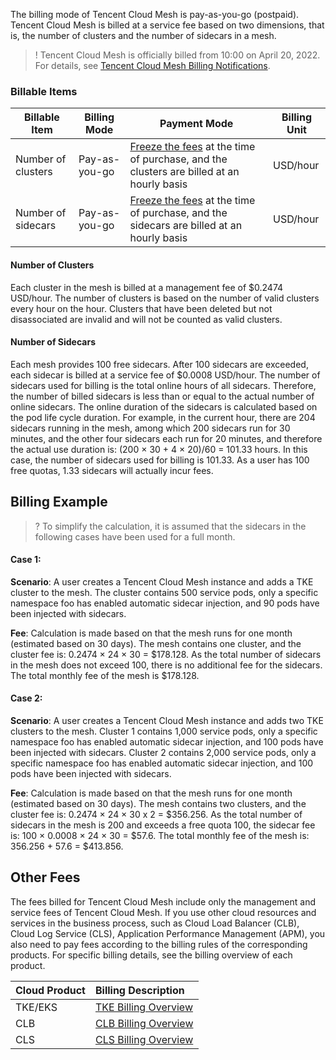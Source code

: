 

The billing mode of Tencent Cloud Mesh is pay-as-you-go (postpaid). Tencent Cloud Mesh is billed at a service fee based on two dimensions, that is, the number of clusters and the number of sidecars in a mesh.
>! Tencent Cloud Mesh is officially billed from 10:00 on April 20, 2022. For details, see [Tencent Cloud Mesh Billing Notifications](https://intl.cloud.tencent.com/document/product/1152/47429).

### Billable Items
| Billable Item | Billing Mode | Payment Mode | Billing Unit |
|--|--|--|--|
| Number of clusters | Pay-as-you-go | [Freeze the fees](https://intl.cloud.tencent.com/document/product/555/12039) at the time of purchase, and the clusters are billed at an hourly basis | USD/hour |
| Number of sidecars | Pay-as-you-go | [Freeze the fees](https://intl.cloud.tencent.com/document/product/555/12039) at the time of purchase, and the sidecars are billed at an hourly basis | USD/hour |


#### Number of Clusters
Each cluster in the mesh is billed at a management fee of $0.2474 USD/hour. The number of clusters is based on the number of valid clusters every hour on the hour. Clusters that have been deleted but not disassociated are invalid and will not be counted as valid clusters.

#### Number of Sidecars
Each mesh provides 100 free sidecars. After 100 sidecars are exceeded, each sidecar is billed at a service fee of $0.0008 USD/hour.
The number of sidecars used for billing is the total online hours of all sidecars. Therefore, the number of billed sidecars is less than or equal to the actual number of online sidecars. The online duration of the sidecars is calculated based on the pod life cycle duration. For example, in the current hour, there are 204 sidecars running in the mesh, among which 200 sidecars run for 30 minutes, and the other four sidecars each run for 20 minutes, and therefore the actual use duration is: (200 × 30 + 4 × 20)/60 = 101.33 hours. In this case, the number of sidecars used for billing is 101.33. As a user has 100 free quotas, 1.33 sidecars will actually incur fees.

## Billing Example
>? To simplify the calculation, it is assumed that the sidecars in the following cases have been used for a full month.

#### Case 1:
**Scenario**: A user creates a Tencent Cloud Mesh instance and adds a TKE cluster to the mesh. The cluster contains 500 service pods, only a specific namespace foo has enabled automatic sidecar injection, and 90 pods have been injected with sidecars.

**Fee**: Calculation is made based on that the mesh runs for one month (estimated based on 30 days). The mesh contains one cluster, and the cluster fee is: 0.2474 × 24 × 30 = $178.128. As the total number of sidecars in the mesh does not exceed 100, there is no additional fee for the sidecars. The total monthly fee of the mesh is $178.128.


#### Case 2:

**Scenario**: A user creates a Tencent Cloud Mesh instance and adds two TKE clusters to the mesh. Cluster 1 contains 1,000 service pods, only a specific namespace foo has enabled automatic sidecar injection, and 100 pods have been injected with sidecars. Cluster 2 contains 2,000 service pods, only a specific namespace foo has enabled automatic sidecar injection, and 100 pods have been injected with sidecars.

**Fee**: Calculation is made based on that the mesh runs for one month (estimated based on 30 days). The mesh contains two clusters, and the cluster fee is: 0.2474 × 24 × 30 x 2 = $356.256. As the total number of sidecars in the mesh is 200 and exceeds a free quota 100, the sidecar fee is: 100 × 0.0008 × 24 × 30 = $57.6. The total monthly fee of the mesh is: 356.256 + 57.6 = $413.856.

## Other Fees
The fees billed for Tencent Cloud Mesh include only the management and service fees of Tencent Cloud Mesh. If you use other cloud resources and services in the business process, such as Cloud Load Balancer (CLB), Cloud Log Service (CLS), Application Performance Management (APM), you also need to pay fees according to the billing rules of the corresponding products. For specific billing details, see the billing overview of each product.

| Cloud Product | Billing Description |
| :----------- | :----------------------------------------------------------- |
| TKE/EKS | [TKE Billing Overview](https://intl.cloud.tencent.com/document/product/457/6770) |
| CLB | [CLB Billing Overview](https://intl.cloud.tencent.com/document/product/214/36999) |
| CLS | [CLS Billing Overview](https://intl.cloud.tencent.com/document/product/614/37509) |

